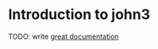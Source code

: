 # Introduction to john3

TODO: write [great documentation](http://jacobian.org/writing/what-to-write/)
